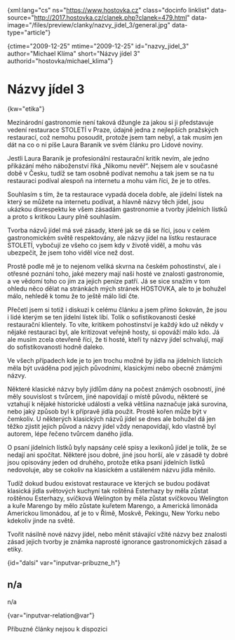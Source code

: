 
{xml:lang="cs" ns="https://www.hostovka.cz" class="docinfo linklist" data-source="http://2017.hostovka.cz/clanek.php?clanek=479.html" data-image="/files/preview/clanky/nazvy\_jidel\_3/general.jpg" data-type="article"}

{ctime="2009-12-25" mtime="2009-12-25" id="nazvy\_jidel\_3" author="Michael Klíma" short="Názvy jídel 3" authorid="hostovka/michael_klima"}

# Názvy jídel 3

<!-- generated attribute kw by user_udpatekw.sh on 2020-05-07, do not edit -->

{kw="etika"}

Mezinárodní gastronomie není taková džungle za jakou si ji představuje vedení restaurace STOLETÍ v Praze, údajně jedna z nejlepších pražských restaurací, což nemohu posoudit, protože jsem tam nebyl, a tak musím jen dát na co o ni píše Laura Baranik ve svém článku pro Lidové noviny.

Jestli Laura Baranik je profesionální restaurační kritik nevím, ale jedno přikázání mého náboženství říká „Nikomu nevěř“. Nejsem ale v současné době v Česku, tudíž se tam osobně podívat nemohu a tak jsem se na tu restauraci podíval alespoň na internetu a mohu vám říci, že je to otřes.

Souhlasím s tím, že ta restaurace vypadá docela dobře, ale jídelní lístek na který se můžete na internetu podívat, a hlavně názvy těch jídel, jsou ukázkou disrespektu ke všem zásadám gastronomie a tvorby jídelních lístků a proto s kritikou Laury plně souhlasím.

Tvorba názvů jídel má své zásady, které jak se dá se říci, jsou v celém gastronomickém světě respektovány, ale názvy jídel na lístku restaurace STOLETÍ, vybočují ze všeho co jsem kdy v životě viděl, a mohu vás ubezpečit, že jsem toho viděl více než dost.

Prostě podle mě je to nejenom veliká skvrna na českém pohostinství, ale i otřesné poznání toho, jaké mezery mají naši hosté ve znalosti gastronomie, a ve vědomí toho co jim za jejich peníze patří. Já se sice snažím v tom ohledu něco dělat na stránkách mých stránek HOSTOVKA, ale to je bohužel málo, nehledě k tomu že to ještě málo lidí čte.

Přečetl jsem si totiž i diskuzi k celému článku a jsem přímo šokován, že jsou i lidé kterým se ten jídelní lístek líbí. Tolik o sofistikovanosti české restaurační klientely. To víte, kritikem pohostinství je každý kdo už někdy v nějaké restauraci byl, ale kritizovat veřejně hosty, si opováží málo kdo. Já ale musím zcela otevřeně říci, že ti hosté, kteří ty názvy jídel schvalují, mají do sofistikovanosti hodně daleko.

Ve všech případech kde je to jen trochu možné by jídla na jídelních lístcích měla být uváděna pod jejich původními, klasickými nebo obecně známými názvy.

Některé klasické názvy byly jídlům dány na počest známých osobností, jiné měly souvislost s tvůrcem, jiné napovídají o místě původu, některé se vztahují k nějaké historické události a velká většina naznačuje jaká surovina, nebo jaký způsob byl k přípravě jídla použit. Prostě kořen může být v čemkoliv. U některých klasických názvů jídel se dnes ale bohužel dá jen těžko zjistit jejich původ a názvy jídel vždy nenapovídají, kdo vlastně byl autorem, lépe řečeno tvůrcem daného jídla.

O psaní jídelních lístků byly napsány celé spisy a lexikonů jídel je tolik, že se nedají ani spočítat. Některé jsou dobré, jiné jsou horší, ale v zásadě ty dobré jsou opisovány jeden od druhého, protože etika psaní jídelních lístků nedovoluje, aby se cokoliv na klasickém a ustáleném názvu jídla měnilo. 

Tudíž dokud budou existovat restaurace ve kterých se budou podávat klasická jídla světových kuchyní tak roštěná Esterhazy by měla zůstat roštěnou Esterhazy, svíčková Welington by měla zůstat svíčkovou Welington a kuře Marengo by mělo zůstate kuřetem Marengo, a Americká limonáda Americkou limonádou, ať je to v Římě, Moskvě, Pekingu, New Yorku nebo kdekoliv jinde na světě.

Tvořit násilně nové názvy jídel, nebo měnit stávající vžité názvy bez znalosti zásad jejich tvorby je známka naprosté ignorance gastronomických zásad a etiky.

{id="dalsi" var="inputvar-pribuzne_h"}

## n/a

n/a

{var="inputvar-relation@var"}

Příbuzné články nejsou k dispozici

